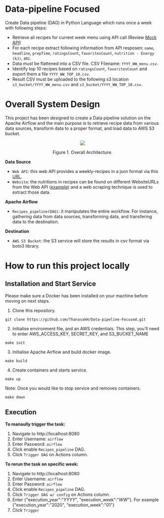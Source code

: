# Data-pipeline Focused

Create Data pipeline (DAG) in Python Language which runs once a week with following steps:

- Retrieve all recipes for current week menu using API call (Review [Mock API](https://hellofresh-au.free.beeceptor.com/menus/2021-W10/classic-box))
- For each recipe extract following information from API resposen: `name`, `headline`, `prepTime`, `ratingsCount`, `favoritesCount`, `nutrition - Energy (kJ)`, etc.
- Data must be flattened into a CSV file. CSV Filename: `YYYY_WW_menu.csv`.
- Identify top 10 recipes based on `ratingsCount`, `favoritesCount` and export them a file `YYYY_WW_TOP_10.csv`. 
- Result CSV must be uploaded to the following s3 location `s3_bucket/YYYY_WW_menu.csv` and `s3_bucket/YYYY_WW_TOP_10.csv`.

# Overall System Design

This project has been designed to create a Data pipeline solution on the Apache Airflow and the main purpose is to retrieve recipe data from various data sources, transform data to a proper format, and load data to AWS S3 bucket.

<p align="center"><img src="https://user-images.githubusercontent.com/34445145/147894558-3a1c7c80-0d28-4a6e-8530-ca093c20c613.png"></p>
<p align="center">Figure 1. Overall Architecture.</p>

**Data Source**
- `Web API`: this web API provides a weekly-recipes in a json format via this [URL](https://hellofresh-au.free.beeceptor.com/menus/2021-W10/classic-box).
- `Website`: the nutritions in recipes can be found on different WebsiteURLs from the Web API ([example](https://www.hellofresh.com/recipes/chicken-sausage-spaghetti-bolognese-611d139a3db57e6fd7172855)) and a web scraping technique is used to extract those data.

**Apache Airflow**
- `Recipes_pipeline(DAG)`: it manipulates the entire workflow. For instance, gathering data from data sources, transforming data, and transfering data to the destination.

**Destination**
- `AWS S3 Bucket`: the S3 service will store the results in csv format via boto3 library.

# How to run this project locally

## Installation and Start Service
Please make sure a Docker has been installed on your machine before moving on next steps.

1. Clone this repository.
```
git clone https://github.com/ThanasakH/Data-pipeline-Focused.git
```

2. Initialise environment file, and an AWS credentials. This step, you'll need to enter AWS_ACCESS_KEY, SECRET_KEY, and S3_BUCKET_NAME
```
make init
```

3. Initialise Apache Airflow and build docker image.
```
make build
```

4. Create containers and starts service.
```
make up
```

Note: Once you would like to stop service and removes containers.
```
make down
```

## Execution

**To manaully trigger the task:**
1. Navigate to http://localhost:8080
2. Enter Username: `airflow`
3. Enter Password: `airflow`
4. Click enable `Recipes_pipeline` DAG.
5. Click `Trigger DAG` on Actions column.

**To rerun the task on specific week:**
1. Navigate to http://localhost:8080
2. Enter Username: `airflow`
3. Enter Password: `airflow`
4. Click enable `Recipes_pipeline` DAG.
5. Click `Trigger DAG w/ config` on Actions column.
6. Enter {"execution_year":"_YYYY_", "execution_week":"_WW_"}. For example {"execution_year":"2020", "execution_week":"01"}
7. Click `Trigger`



